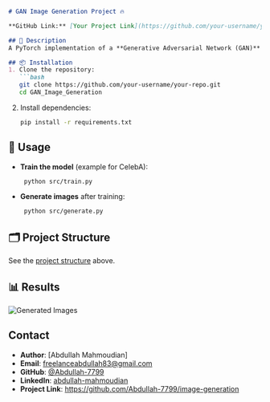 ```markdown
# GAN Image Generation Project 🔥

**GitHub Link:** [Your Project Link](https://github.com/your-username/your-repo)  

## 🚀 Description
A PyTorch implementation of a **Generative Adversarial Network (GAN)** for generating realistic images (e.g., faces, MNIST digits).

## 📦 Installation
1. Clone the repository:
   ```bash
   git clone https://github.com/your-username/your-repo.git
   cd GAN_Image_Generation
   ```
2. Install dependencies:
   ```bash
   pip install -r requirements.txt
   ```

## 🏃 Usage
- **Train the model** (example for CelebA):
  ```bash
   python src/train.py
  ```
- **Generate images** after training:
  ```bash
   python src/generate.py
  ```

## 🗂 Project Structure
See the [project structure](#-final-project-structure) above.

## 📊 Results
![Generated Images](outputs/epoch_49_samples.png)

## Contact
- **Author**: [Abdullah Mahmoudian]
- **Email**: freelanceabdullah83@gmail.com
- **GitHub**: [@Abdullah-7799](https://github.com/Abdullah-7799)
- **LinkedIn**: [abdullah-mahmoudian](https://linkedin.com/in/abdullah-mahmoudian-9176b5338)
- **Project Link**: https://github.com/Abdullah-7799/image-generation
```